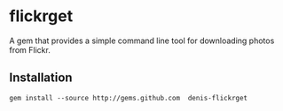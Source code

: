 flickrget
=========

A gem that provides a simple command line tool for downloading photos
from Flickr.

Installation
------------

    gem install --source http://gems.github.com  denis-flickrget

